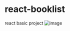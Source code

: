 # react-booklist
react basic project
![image](https://github.com/mrTuranWebDeveloper/react-booklist/assets/126421999/9bbd71a6-e5c9-42ef-89e4-0e2222ae316c)
